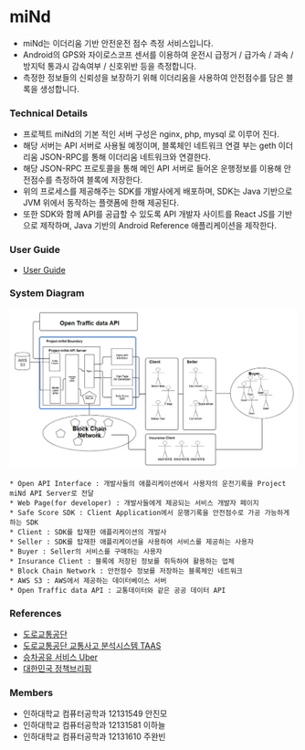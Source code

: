 # miNd

* miNd는 이더리움 기반 안전운전 점수 측정 서비스입니다.
* Android의 GPS와 자이로스코프 센서를 이용하여 운전시 급정거 / 급가속 / 과속 / 방지턱 통과시 감속여부 / 신호위반 등을 측정합니다.
* 측정한 정보들의 신뢰성을 보장하기 위해 이더리움을 사용하여 안전점수를 담은 블록을 생성합니다.

### Technical Details
  * 프로젝트 miNd의 기본 적인 서버 구성은 nginx, php, mysql 로 이루어 진다.
  * 해당 서버는 API 서버로 사용될 예정이며, 블록체인 네트워크 연결 부는 geth 이더리움 JSON-RPC를 통해 이더리움 네트워크와 연결한다.
  * 해당 JSON-RPC 프로토콜을 통해 메인 API 서버로 들어온 운행정보를 이용해 안전점수를 측정하여 블록에 저장한다.
  * 위의 프로세스를 제공해주는 SDK를 개발사에게 배포하며, SDK는 Java 기반으로 JVM 위에서 동작하는 플랫폼에 한해 제공된다.
  * 또한 SDK와 함께 API를 공급할 수 있도록 API 개발자 사이트를 React JS를 기반으로 제작하며, Java 기반의 Android Reference 애플리케이션을 제작한다.

### User Guide
 * [User Guide](https://github.com/jyb2605/miNd/blob/master/UserGuide.md)


### System Diagram
![SystemDiagram](./SystemDiagram.jpg)
```* Project miNd API Server : Open API Interface에서 받아오는 안전운전 점수를 블록을 생성하여 저장
* Open API Interface : 개발사들의 애플리케이션에서 사용자의 운전기록을 Project miNd API Server로 전달
* Web Page(for developer) : 개발사들에게 제공되는 서비스 개발자 페이지
* Safe Score SDK : Client Application에서 운행기록을 안전점수로 가공 가능하게 하는 SDK
* Client : SDK를 탑재한 애플리케이션의 개발사
* Seller : SDK를 탑재한 애플리케이션을 사용하여 서비스를 제공하는 사용자
* Buyer : Seller의 서비스를 구매하는 사용자
* Insurance Client : 블록에 저장된 정보를 취득하여 활용하는 업체
* Block Chain Network : 안전점수 정보를 저장하는 블록체인 네트워크
* AWS S3 : AWS에서 제공하는 데이터베이스 서버
* Open Traffic data API : 교통데이터와 같은 공공 데이터 API
```

### References
  * [도로교통공단](https://www.koroad.or.kr/)
  * [도로교통공단 교통사고 분석시스템 TAAS](http://taas.koroad.or.kr/)
  * [승차공유 서비스 Uber](https://www.uber.com/kr/ko/)
  * [대한민국 정책브리핑](http://www.korea.kr/main.do)


### Members
* 인하대학교 컴퓨터공학과 12131549 안진모
* 인하대학교 컴퓨터공학과 12131581 이하늘
* 인하대학교 컴퓨터공학과 12131610 주완빈
